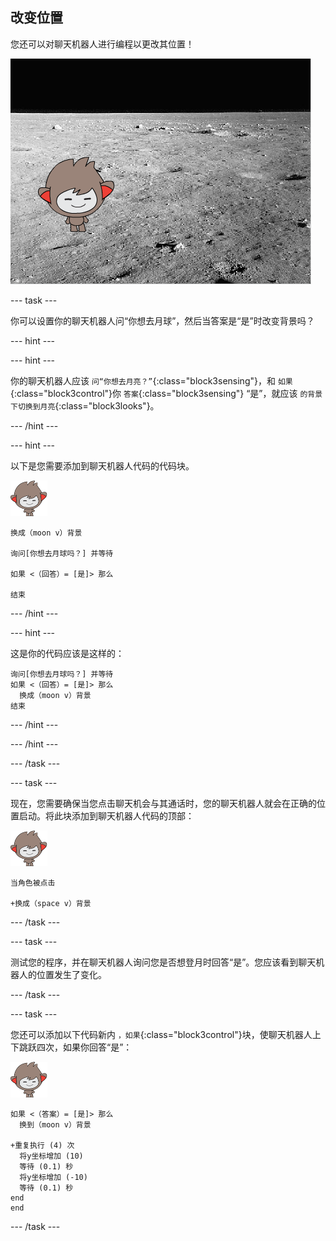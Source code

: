 ## 改变位置

您还可以对聊天机器人进行编程以更改其位置！

![测试修改背景](images/chatbot-backdrop-moon.png)

--- task ---

你可以设置你的聊天机器人问“你想去月球”，然后当答案是“是”时改变背景吗？

--- hint ---

--- hint ---

你的聊天机器人应该 `问“你想去月亮？”`{:class="block3sensing"}，和 `如果`{:class="block3control"}你 `答案`{:class="block3sensing"} “是”，就应该 `的背景下切换到月亮`{:class="block3looks"}。

--- /hint ---

--- hint ---

以下是您需要添加到聊天机器人代码的代码块。

![纳米精灵](images/nano-sprite.png)

```blocks3
换成（moon v）背景

询问[你想去月球吗？] 并等待

如果 <（回答）= [是]> 那么 

结束
```

--- /hint ---

--- hint ---

这是你的代码应该是这样的：

```blocks3
询问[你想去月球吗？] 并等待
如果 <（回答）= [是]> 那么 
  换成（moon v）背景
结束
```

--- /hint ---

--- /hint ---

--- /task ---

--- task ---

现在，您需要确保当您点击聊天机会与其通话时，您的聊天机器人就会在正确的位置启动。将此块添加到聊天机器人代码的顶部：

![纳米精灵](images/nano-sprite.png)

```blocks3
当角色被点击

+换成（space v）背景
```

--- /task ---

--- task ---

测试您的程序，并在聊天机器人询问您是否想登月时回答“是”。您应该看到聊天机器人的位置发生了变化。

--- /task ---

--- task ---

您还可以添加以下代码新内 `，如果`{:class="block3control"}块，使聊天机器人上下跳跃四次，如果你回答“是”：

![纳米精灵](images/nano-sprite.png)

```blocks3
如果 <（答案）= [是]> 那么 
  换到（moon v）背景

+重复执行 (4) 次 
  将y坐标增加 (10)
  等待 (0.1) 秒
  将y坐标增加 (-10)
  等待 (0.1) 秒
end
end
```

--- /task ---